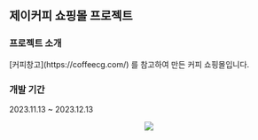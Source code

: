 <h2>제이커피 쇼핑몰 프로젝트</h2>
<h3>프로젝트 소개</h3>
[커피창고](https://coffeecg.com/) 를 참고하여 만든 커피 쇼핑몰입니다.

<h3>개발 기간</h3>
2023.11.13 ~ 2023.12.13


<p align="center">
<img src="https://github.com/Jihyeon0804/myshop_proj/assets/80299604/f6ebecd2-c832-4512-9c28-bade26a7e8c0"/>
</p>
